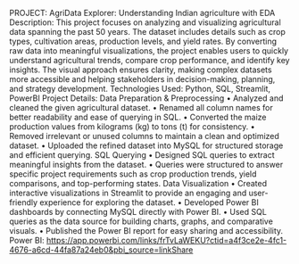 PROJECT: AgriData Explorer: Understanding Indian agriculture with EDA
Description: This project focuses on analyzing and visualizing agricultural data spanning the past 50 years. The dataset includes details such as crop types, cultivation areas, production levels, and yield rates. By converting raw data into meaningful visualizations, the project enables users to quickly understand agricultural trends, compare crop performance, and identify key insights. The visual approach ensures clarity, making complex datasets more accessible and helping stakeholders in decision-making, planning, and strategy development.
Technologies Used: Python, SQL, Streamlit, PowerBI
Project Details:
Data Preparation & Preprocessing
•	Analyzed and cleaned the given agricultural dataset.
•	Renamed all column names for better readability and ease of querying in SQL.
•	Converted the maize production values from kilograms (kg) to tons (t) for consistency.
•	Removed irrelevant or unused columns to maintain a clean and optimized dataset.
•	Uploaded the refined dataset into MySQL for structured storage and efficient querying.
SQL Querying
•	Designed SQL queries to extract meaningful insights from the dataset.
•	Queries were structured to answer specific project requirements such as crop production trends, yield comparisons, and top-performing states.
Data Visualization
•	Created interactive visualizations in Streamlit to provide an engaging and user-friendly experience for exploring the dataset.
•	Developed Power BI dashboards by connecting MySQL directly with Power BI.
•	Used SQL queries as the data source for building charts, graphs, and comparative visuals.
•	Published the Power BI report for easy sharing and accessibility.
Power BI: 
https://app.powerbi.com/links/frTvLaWEKU?ctid=a4f3ce2e-4fc1-4676-a6cd-44fa87a24eb0&pbi_source=linkShare
